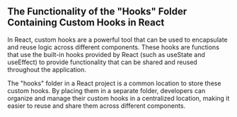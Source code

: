 ## The Functionality of the "Hooks" Folder Containing Custom Hooks in React

In React, custom hooks are a powerful tool that can be used to encapsulate and reuse logic across different components. These hooks are functions that use the built-in hooks provided by React (such as useState and useEffect) to provide functionality that can be shared and reused throughout the application.

The "hooks" folder in a React project is a common location to store these custom hooks. By placing them in a separate folder, developers can organize and manage their custom hooks in a centralized location, making it easier to reuse and share them across different components.
